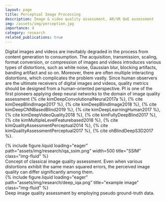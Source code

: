 ```yaml
---
layout: page
title: Perceptual Image Processing
description: Image & video quality assessment, AR/VR QoE assessment
img: /assets/img/perception.jpg
importance: 4
category: research
related_publications: true
---
```


Digital images and videos are inevitably degraded in the process from content generation to consumption. The acquisition, transmission, scaling, format conversion, or compression of images and videos introduces various types of distortions, such as white noise, Gaussian blur, blocking artifacts, banding artifact and so on. Moreover, there are often multiple interacting distortions, which complicates the problem vastly. Since human observers are the ultimate receivers of digital images and videos, quality metrics should be designed from a human-oriented perspective.
PI is one of the first pioneers applying deep neural networks to the domain of image quality assessment
{% cite kimDeepConvolutionalNeural2017a %}, {% cite kimDeepBlindImage2017 %}, {% cite kimDeepBlindImage2018 %}, {% cite kimDeepCNNBasedBlind2019 %}, {% cite kimDeepLearningHuman2017 %}, {% cite kimDeepVideoQuality2018 %}, {% cite kimFullyDeepBlind2017 %}, {% cite kimMultipleLevelFeaturebased2018 %}, {% cite kimQualityAssessmentPerceptual2014 %}, {% cite kimQualityAssessmentPerceptual2017 %}, {% cite ohBlindDeepS3D2017 %}.

<div class="row">
    <div class="col-sm mt-3 mt-md-0">
        {% include figure.liquid loading="eager" path="assets/img/research/iqa_ssim.png" width=500 title="SSIM" class="img-fluid" %}
    </div>
</div>
<div class="caption">
    Concept of classical image quality assessment. Even when various distortions exhibit the same mean squared errors, the perceived image quality can differ significantly among them.
</div>


<div class="row">
    <div class="col-sm mt-3 mt-md-0">
        {% include figure.liquid loading="eager" path="assets/img/research/deep_iqa.png" title="example image" class="img-fluid" %}
    </div>
</div>
<div class="caption">
    Deep image quality assessment by employing pseudo ground-truth data.
</div>

